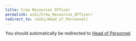 ```yaml
---
title: Crew Resources Officer
permalink: wiki/Crew_Resources_Officer/
redirect_to: /wiki/Head_of_Personnel/
---
```


You should automatically be redirected to [Head of Personnel](/wiki/Head_of_Personnel/)
